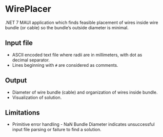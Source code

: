 # WirePlacer
.NET 7 MAUI application which finds feasible placement of wires inside wire bundle (or cable) so the bundle’s outside diameter is minimal.
## Input file
 - ASCII encoded text file where radii are in millimeters, with dot as decimal separator. 
 - Lines beginning with `#` are considered as comments.
## Output
 - Diameter of wire bundle (cable) and organization of wires inside bundle.
 - Visualization of solution.
## Limitations
 - Primitive error handling - NaN Bundle Diameter indicates unsuccessful input file parsing or failure to find a solution.
